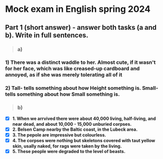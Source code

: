 # Mock exam in English spring 2024



## Part 1 (short answer) - answer both tasks (a and b). Write in full sentences.


> ### **a)**


<!-- Looked like a small wardrobe with a coat thrown over it.** -->

### **1) There was a distinct waddle to her. Almost cute, if it wasn't for her face, which was like creased-up cardboard and annoyed, as if she was merely tolerating all of it**

### **2) Tall- tells something about how Height something is. Small- tells something about how Small something is.**



> ### **b)**


- [x] **1. When we arrvived there were about 40,000 living, half-living, and near dead, and about 10,000 - 15,000 unburied corpses.**
- [x] **2. Belsen Camp nearby the Baltic coast, in the Lubeck area.**
- [x] **3. The pepole are impressive but colourless.**
- [x] **4. The corpses were nothing but skeletons covered with taut yellow skin, usally naked, for rags were taken by the living.**
- [x] **5. These people were degraded to the level of beasts.**
